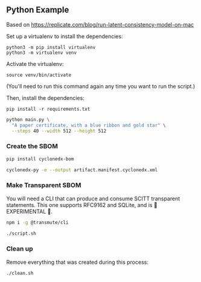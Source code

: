 ## Python Example

Based on https://replicate.com/blog/run-latent-consistency-model-on-mac

Set up a virtualenv to install the dependencies:

    python3 -m pip install virtualenv
    python3 -m virtualenv venv

Activate the virtualenv:

    source venv/bin/activate

(You'll need to run this command again any time you want to run the script.)

Then, install the dependencies:

    pip install -r requirements.txt

```sh
python main.py \
  "A paper certificate, with a blue ribbon and gold star" \
  --steps 40 --width 512 --height 512
```

### Create the SBOM

```sh
pip install cyclonedx-bom
```

```sh
cyclonedx-py -e --output artifact.manifest.cyclonedx.xml
```

### Make Transparent SBOM

You will need a CLI that can produce and consume SCITT transparent statements.
This one supports RFC9162 and SQLite, and is 🚧 EXPERIMENTAL 🚧.

```sh
npm i -g @transmute/cli
```

```sh
./script.sh
```

### Clean up

Remove everything that was created during this process:

```sh
./clean.sh
```